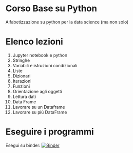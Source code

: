 # Corso Base su Python

Alfabetizzazione su python per la data science (ma non solo)

# Elenco lezioni

   1. Jupyter notebook e python
   1. Stringhe
   1. Variabili e istruzioni condizionali
   1. Liste 
   1. Dizionari 
   1. Iterazioni 
   1. Funzioni
   1. Orientazione agli oggetti
   1. Lettura dati 
   1. Data Frame
   1. Lavorare su un Dataframe 
   1. Lavorare su più DataFrame

# Eseguire i programmi

Esegui su binder: [![Binder](https://mybinder.org/badge.svg)](https://hub.mybinder.org/user/alfabetizzazion-lfabetizzazione-sgezpju9/tree)
